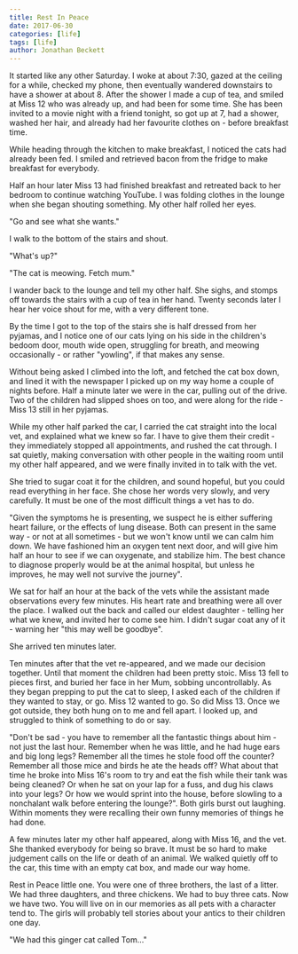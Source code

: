 ```yaml
---
title: Rest In Peace
date: 2017-06-30
categories: [life]
tags: [life]
author: Jonathan Beckett
---
```


It started like any other Saturday. I woke at about 7:30, gazed at the ceiling for a while, checked my phone, then eventually wandered downstairs to have a shower at about 8. After the shower I made a cup of tea, and smiled at Miss 12 who was already up, and had been for some time. She has been invited to a movie night with a friend tonight, so got up at 7, had a shower, washed her hair, and already had her favourite clothes on - before breakfast time.

While heading through the kitchen to make breakfast, I noticed the cats had already been fed. I smiled and retrieved bacon from the fridge to make breakfast for everybody.

Half an hour later Miss 13 had finished breakfast and retreated back to her bedroom to continue watching YouTube. I was folding clothes in the lounge when she began shouting something. My other half rolled her eyes.

"Go and see what she wants."

I walk to the bottom of the stairs and shout.

"What's up?"

"The cat is meowing. Fetch mum."

I wander back to the lounge and tell my other half. She sighs, and stomps off towards the stairs with a cup of tea in her hand. Twenty seconds later I hear her voice shout for me, with a very different tone.

By the time I got to the top of the stairs she is half dressed from her pyjamas, and I notice one of our cats lying on his side in the children's bedoom door, mouth wide open, struggling for breath, and meowing occasionally - or rather "yowling", if that makes any sense.

Without being asked I climbed into the loft, and fetched the cat box down, and lined it with the newspaper I picked up on my way home a couple of nights before. Half a minute later we were in the car, pulling out of the drive. Two of the children had slipped shoes on too, and were along for the ride - Miss 13 still in her pyjamas.

While my other half parked the car, I carried the cat straight into the local vet, and explained what we knew so far. I have to give them their credit - they immediately stopped all appointments, and rushed the cat through. I sat quietly, making conversation with other people in the waiting room until my other half appeared, and we were finally invited in to talk with the vet.

She tried to sugar coat it for the children, and sound hopeful, but you could read everything in her face. She chose her words very slowly, and very carefully. It must be one of the most difficult things a vet has to do.

"Given the symptoms he is presenting, we suspect he is either suffering heart failure, or the effects of lung disease. Both can present in the same way - or not at all sometimes - but we won't know until we can calm him down. We have fashioned him an oxygen tent next door, and will give him half an hour to see if we can oxygenate, and stabilize him. The best chance to diagnose properly would be at the animal hospital, but unless he improves, he may well not survive the journey".

We sat for half an hour at the back of the vets while the assistant made observations every few minutes. His heart rate and breathing were all over the place. I walked out the back and called our eldest daughter - telling her what we knew, and invited her to come see him. I didn't sugar coat any of it - warning her "this may well be goodbye".

She arrived ten minutes later.

Ten minutes after that the vet re-appeared, and we made our decision together. Until that moment the children had been pretty stoic. Miss 13 fell to pieces first, and buried her face in her Mum, sobbing uncontrollably. As they began prepping to put the cat to sleep, I asked each of the children if they wanted to stay, or go. Miss 12 wanted to go. So did Miss 13. Once we got outside, they both hung on to me and fell apart. I looked up, and struggled to think of something to do or say.

"Don't be sad - you have to remember all the fantastic things about him - not just the last hour. Remember when he was little, and he had huge ears and big long legs? Remember all the times he stole food off the counter? Remember all those mice and birds he ate the heads off? What about that time he broke into Miss 16's room to try and eat the fish while their tank was being cleaned? Or when he sat on your lap for a fuss, and dug his claws into your legs? Or how we would sprint into the house, before slowling to a nonchalant walk before entering the lounge?". Both girls burst out laughing. Within moments they were recalling their own funny memories of things he had done.

A few minutes later my other half appeared, along with Miss 16, and the vet. She thanked everybody for being so brave. It must be so hard to make judgement calls on the life or death of an animal. We walked quietly off to the car, this time with an empty cat box, and made our way home.

Rest in Peace little one. You were one of three brothers, the last of a litter. We had three daughters, and three chickens. We had to buy three cats. Now we have two. You will live on in our memories as all pets with a character tend to. The girls will probably tell stories about your antics to their children one day.

"We had this ginger cat called Tom..."